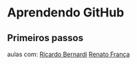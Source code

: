 Aprendendo GitHub
=
Primeiros passos
-
aulas com:
[Ricardo Bernardi](http://www.youtube.com/playlist?list=PLInBAd9OZCzzHBJjLFZzRl6DgUmOeG3H0)
[Renato França](http://www.youtube.com/playlist?list=PLIcowd3mjrFjdFDTFcHKHdgTqYZZdMyKH)
